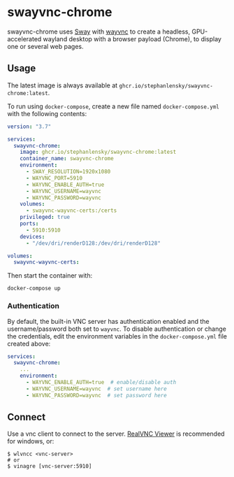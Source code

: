 # swayvnc-chrome

swayvnc-chrome uses [Sway](https://swaywm.org) with [wayvnc](https://github.com/any1/wayvnc) to create a headless, GPU-accelerated wayland desktop with a browser payload (Chrome), to display one or several web pages.

## Usage

The latest image is always available at `ghcr.io/stephanlensky/swayvnc-chrome:latest`.

To run using `docker-compose`, create a new file named `docker-compose.yml` with the following contents:

```yaml
version: "3.7"

services:
  swayvnc-chrome:
    image: ghcr.io/stephanlensky/swayvnc-chrome:latest
    container_name: swayvnc-chrome
    environment:
      - SWAY_RESOLUTION=1920x1080
      - WAYVNC_PORT=5910
      - WAYVNC_ENABLE_AUTH=true
      - WAYVNC_USERNAME=wayvnc
      - WAYVNC_PASSWORD=wayvnc
    volumes:
      - swayvnc-wayvnc-certs:/certs
    privileged: true
    ports:
      - 5910:5910
    devices:
      - "/dev/dri/renderD128:/dev/dri/renderD128"

volumes:
  swayvnc-wayvnc-certs:
```

Then start the container with:

```
docker-compose up
```

### Authentication

By default, the built-in VNC server has authentication enabled and the username/password both set to `wayvnc`. To disable authentication or change the credentials, edit the environment variables in the `docker-compose.yml` file created above:

```yaml
services:
  swayvnc-chrome:
    ...
    environment:
      - WAYVNC_ENABLE_AUTH=true  # enable/disable auth
      - WAYVNC_USERNAME=wayvnc  # set username here
      - WAYVNC_PASSWORD=wayvnc  # set password here
```

## Connect

Use a vnc client to connect to the server. [RealVNC Viewer](https://www.realvnc.com/en/connect/download/viewer/) is recommended for windows, or:

```
$ wlvncc <vnc-server>
# or
$ vinagre [vnc-server:5910]
```
